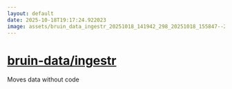 ```yaml
---
layout: default
date: 2025-10-18T19:17:24.922023
image: assets/bruin_data_ingestr_20251018_141942_298_20251018_155847--20251018T175847454--cropped.png
---
```


# [bruin-data/ingestr](https://github.com/bruin-data/ingestr/)

Moves data without code
